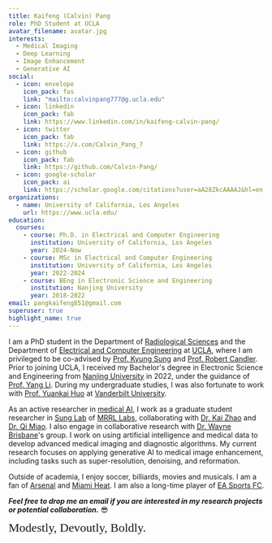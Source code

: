 ```yaml
---
title: Kaifeng (Calvin) Pang
role: PhD Student at UCLA
avatar_filename: avatar.jpg
interests:
  - Medical Imaging
  - Deep Learning
  - Image Enhancement
  - Generative AI
social:
  - icon: envelope
    icon_pack: fas
    link: "mailto:calvinpang777@g.ucla.edu"
  - icon: linkedin
    icon_pack: fab
    link: https://www.linkedin.com/in/kaifeng-calvin-pang/ 
  - icon: twitter
    icon_pack: fab
    link: https://x.com/Calvin_Pang_7
  - icon: github
    icon_pack: fab
    link: https://github.com/Calvin-Pang/
  - icon: google-scholar
    icon_pack: ai
    link: https://scholar.google.com/citations?user=aA28ZkcAAAAJ&hl=en
organizations:
  - name: University of California, Los Angeles
    url: https://www.ucla.edu/
education:
  courses:
    - course: Ph.D. in Electrical and Computer Engineering    
      institution: University of California, Los Angeles
      year: 2024-Now
    - course: MSc in Electrical and Computer Engineering    
      institution: University of California, Los Angeles
      year: 2022-2024
    - course: BEng in Electronic Science and Engineering
      institution: Nanjing University
      year: 2018-2022
email: pangkaifeng851@gmail.com
superuser: true
highlight_name: true
---
```



I am a PhD student in the Department of [Radiological Sciences](https://www.uclahealth.org/departments/radiology) and the Department of [Electrical and Computer Engineering](https://samueli.ucla.edu/) 
at [UCLA](https://www.ucla.edu/), where I am privileged to be co-advised by [Prof. Kyung Sung](http://kyungs.bol.ucla.edu/Site/Home.html) and [Prof. Robert Candler](https://samueli.ucla.edu/people/robert-candler/).
Prior to joining UCLA, I received my Bachelor's degree in Electronic Science and Engineering from [Nanjing University](https://www.nju.edu.cn/en/) in 2022, under the guidance of [Prof. Yang Li](https://ieeexplore.ieee.org/author/37676384600). 
During my undergraduate studies, I was also fortunate to work with [Prof. Yuankai Huo](https://hrlblab.github.io/) at [Vanderbilt University](https://vanderbilt.edu/).  

As an active researcher in [medical AI](https://en.wikipedia.org/wiki/Artificial_intelligence_in_healthcare), 
I work as a graduate student researcher in [Sung Lab](https://mrrl.ucla.edu/sunglab/) of [MRRL Labs](https://mrrl.ucla.edu/pages/), 
collaborating with [Dr. Kai Zhao](https://kaizhao.net/) and [Dr. Qi Miao](https://mrrl.ucla.edu/pages/Qi_Miao). 
I also engage in collaborative research with [Dr. Wayne Brisbane](https://www.uclahealth.org/providers/wayne-brisbane)'s group. 
I work on using artificial intelligence and medical data to develop advanced medical imaging and diagnostic algorithms. 
My current research focuses on applying generative AI to medical image enhancement, including tasks such as super-resolution, denoising, and reformation.

Outside of academia, I enjoy soccer, billiards, movies and musicals. I am a fan of [Arsenal](https://www.arsenal.com/) and [Miami Heat](https://www.nba.com/heat). I am also a long-time player of [EA Sports FC](https://www.ea.com/games/ea-sports-fc).

***Feel free to drop me an email if you are interested in my research projects or potential collaboration.*** :sunglasses:

<span style="font-family: 'Dancing Script', cursive; font-size: 24px;">
Modestly, Devoutly, Boldly.
</span>


<!-- {{< icon name="download" pack="fas" >}} Download my {{< staticref "uploads/CV-Kaifeng Pang.pdf" "newtab" >}}resumé{{< /staticref >}}. -->
